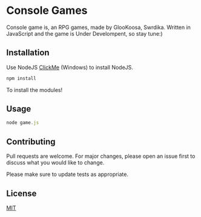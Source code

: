 # Console Games

Console game is, an RPG games, made by GlooKoosa, Swrdika. Written in JavaScript and the game is Under Develompent, so stay tune:)

## Installation

Use NodeJS [ClickMe](https://pip.pypa.io/en/stable/) (Windows) to install NodeJS.

```javascript
npm install
```
To install the modules!


## Usage

```javascript
node game.js
```

## Contributing

Pull requests are welcome. For major changes, please open an issue first
to discuss what you would like to change.

Please make sure to update tests as appropriate.

## License

[MIT](https://choosealicense.com/licenses/mit/)
